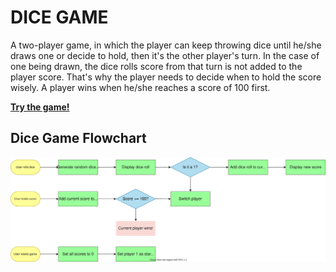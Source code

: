 # DICE GAME

A two-player game, in which the player can keep throwing dice until he/she draws one or decide to hold, then it's the other player's turn. In the case of one being drawn, the dice rolls score from that turn is not added to the player score. That's why the player needs to decide when to hold the score wisely. A player wins when he/she reaches a score of 100 first.

**[Try the game!](https://phieraditya.github.io/roll-dice/)**

## Dice Game Flowchart

![FLOWCHART](/dice-game-flowchart.drawio.svg)
